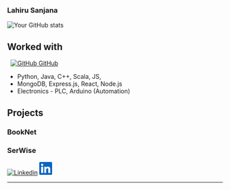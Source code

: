 ### Lahiru Sanjana
![Your GitHub stats](https://github-readme-stats.vercel.app/api?username=snowcodie&show_icons=true&count_private=true&theme=dark)

## Worked with

&nbsp;
[![GitHub](https://i.stack.imgur.com/tskMh.png) GitHub](https://github.com/)
- Python, Java, C++, Scala, JS, 
- MongoDB, Express.js, React, Node.js
- Electronics - PLC, Arduino (Automation) 

## Projects
### BookNet
### SerWise


[![Linkedin](https://i.stack.imgur.com/gVE0j.png)](https://www.linkedin.com/in/lahiru-sanjana-024aba28a/)
<img src="https://github.com/snowcodie/snowcodie/blob/main/src/Vector.png" alt="Alt Text" width="30" height="30">
<!--
## Contact

- 

## Find Me Online

- [Include links to your personal website, LinkedIn, Twitter, and other relevant online profiles]
-->

---





<!--
**snowcodie/snowcodie** is a ✨ _special_ ✨ repository because its `README.md` (this file) appears on your GitHub profile.

Here are some ideas to get you started:

- 🔭 I’m currently working on ...
- 🌱 I’m currently learning ...
- 👯 I’m looking to collaborate on ...
- 🤔 I’m looking for help with ...
- 💬 Ask me about ...
- 📫 How to reach me: ...
- 😄 Pronouns: ...
- ⚡ Fun fact: ...
-->
